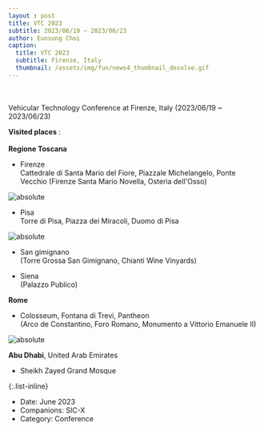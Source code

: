 ```yaml
--- 
layout : post
title: VTC 2023
subtitle: 2023/06/19 ~ 2023/06/23
author: Eunsung Choi
caption:
  title: VTC 2023
  subtitle: Firenze, Italy
  thumbnail: /assets/img/fun/news4_thumbnail_desolve.gif
---
```

<br><br>
Vehicular Technology Conference at Firenze, Italy (2023/06/19 ~ 2023/06/23)

**Visited places** : <br> <br>
**Regione Toscana**
- Firenze <br>
Cattedrale di Santa Mario del Fiore, Piazzale Michelangelo, Ponte Vecchio
(Firenze Santa Mario Novella, Osteria dell'Osso)

<img data-action="zoom" class="img-fluid d-block mx-auto" src= "/assets/img/fun/04_1_full.png" alt='absolute' > <br>

- Pisa <br>
Torre di Pisa, Piazza dei Miracoli, Duomo di Pisa

<img data-action="zoom" class="img-fluid d-block mx-auto" src= "/assets/img/fun/04_2_full.png" alt='absolute' > <br>

- San gimignano <br>
(Torre Grossa San Gimignano, Chianti Wine Vinyards)

- Siena <br>
(Palazzo Publico)

**Rome** <br>
- Colosseum, Fontana di Trevi, Pantheon <br>
(Arco de Constantino, Foro Romano, Monumento a Vittorio Emanuele II)

<img data-action="zoom" class="img-fluid d-block mx-auto" src= "/assets/img/fun/04_3_full.png" alt='absolute' > <br>

**Abu Dhabi**, United Arab Emirates <br>
- Sheikh Zayed Grand Mosque <br>

{:.list-inline}
- Date: June 2023
- Companions: SIC-X
- Category: Conference

